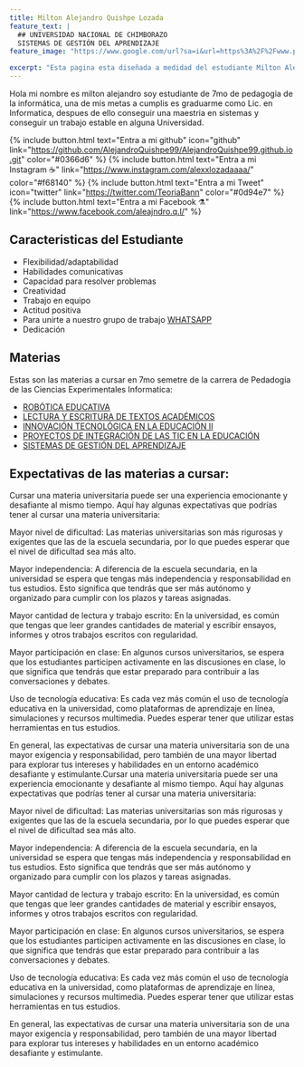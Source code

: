 ```yaml
---
title: Milton Alejandro Quishpe Lozada
feature_text: |
  ## UNIVERSIDAD NACIONAL DE CHIMBORAZO 
  SISTEMAS DE GESTIÓN DEL APRENDIZAJE 
feature_image: "https://www.google.com/url?sa=i&url=https%3A%2F%2Fwww.pinterest.es%2FSamanta_Piloneta%2Ffondo-linkedin%2F&psig=AOvVaw2uFWctm3ybY0XTz1MhhqCl&ust=1682031127963000&source=images&cd=vfe&ved=0CBEQjRxqFwoTCMjeu7GEt_4CFQAAAAAdAAAAABAK"

excerpt: "Esta pagina esta diseñada a medidad del estudiante Milton Alejandro Quishpe Lozada, a medida y especificaciones del PhD Xavier Soria para la carrera de pegagogia de las ciencieas experimentales informatica en el area de SISTEMAS DE GESTIÓN DEL APRENDIZAJE "
---
```


<p>Hola mi nombre es milton alejandro soy estudiante de 7mo de pedagogia de la informática, una de mis metas a cumplis es graduarme como Lic. en Informatica, despues de ello conseguir una maestria en sistemas y conseguir un trabajo estable en alguna Universidad.  </p>

{% include button.html text="Entra a mi github" icon="github" link="https://github.com/AlejandroQuishpe99/AlejandroQuishpe99.github.io.git" color="#0366d6" %} {% include button.html text="Entra a mi Instagram ☕️" link="https://www.instagram.com/alexxlozadaaaa/" color="#f68140" %} {% include button.html text="Entra a mi Tweet" icon="twitter" link="https://twitter.com/TeoriaBann" color="#0d94e7" %} {% include button.html text="Entra a mi Facebook ⚗️" link="https://www.facebook.com/aleajndro.q.l/" %}

## Caracteristicas del Estudiante

- Flexibilidad/adaptabilidad
- Habilidades comunicativas
- Capacidad para resolver problemas
- Creatividad
- Trabajo en equipo
- Actitud positiva
- Para unirte a nuestro grupo de trabajo [WHATSAPP]( https://chat.whatsapp.com/Fca6Zt12aeD3dYmTGbDvey )
- Dedicación


## Materias

Estas son las materias a cursar en 7mo semetre de la carrera de Pedadogia de las Ciencias Experimentales Informatica:

- [ROBÓTICA EDUCATIVA](https://moodle.unach.edu.ec/course/view.php?id=36273)
- [LECTURA Y ESCRITURA DE TEXTOS ACADÉMICOS](https://moodle.unach.edu.ec/course/view.php?id=36271)
- [INNOVACIÓN TECNOLÓGICA EN LA EDUCACIÓN II ](https://moodle.unach.edu.ec/course/view.php?id=36270)
- [PROYECTOS DE INTEGRACIÓN DE LAS TIC EN LA EDUCACIÓN](https://moodle.unach.edu.ec/course/view.php?id=36272)
- [SISTEMAS DE GESTIÓN DEL APRENDIZAJE ](https://moodle.unach.edu.ec/course/view.php?id=36274)


## Expectativas de las materias a cursar:

Cursar una materia universitaria puede ser una experiencia emocionante y desafiante al mismo tiempo. Aquí hay algunas expectativas que podrías tener al cursar una materia universitaria:

Mayor nivel de dificultad: Las materias universitarias son más rigurosas y exigentes que las de la escuela secundaria, por lo que puedes esperar que el nivel de dificultad sea más alto.

Mayor independencia: A diferencia de la escuela secundaria, en la universidad se espera que tengas más independencia y responsabilidad en tus estudios. Esto significa que tendrás que ser más autónomo y organizado para cumplir con los plazos y tareas asignadas.

Mayor cantidad de lectura y trabajo escrito: En la universidad, es común que tengas que leer grandes cantidades de material y escribir ensayos, informes y otros trabajos escritos con regularidad.

Mayor participación en clase: En algunos cursos universitarios, se espera que los estudiantes participen activamente en las discusiones en clase, lo que significa que tendrás que estar preparado para contribuir a las conversaciones y debates.

Uso de tecnología educativa: Es cada vez más común el uso de tecnología educativa en la universidad, como plataformas de aprendizaje en línea, simulaciones y recursos multimedia. Puedes esperar tener que utilizar estas herramientas en tus estudios.

En general, las expectativas de cursar una materia universitaria son de una mayor exigencia y responsabilidad, pero también de una mayor libertad para explorar tus intereses y habilidades en un entorno académico desafiante y estimulante.Cursar una materia universitaria puede ser una experiencia emocionante y desafiante al mismo tiempo. Aquí hay algunas expectativas que podrías tener al cursar una materia universitaria:

Mayor nivel de dificultad: Las materias universitarias son más rigurosas y exigentes que las de la escuela secundaria, por lo que puedes esperar que el nivel de dificultad sea más alto.

Mayor independencia: A diferencia de la escuela secundaria, en la universidad se espera que tengas más independencia y responsabilidad en tus estudios. Esto significa que tendrás que ser más autónomo y organizado para cumplir con los plazos y tareas asignadas.

Mayor cantidad de lectura y trabajo escrito: En la universidad, es común que tengas que leer grandes cantidades de material y escribir ensayos, informes y otros trabajos escritos con regularidad.

Mayor participación en clase: En algunos cursos universitarios, se espera que los estudiantes participen activamente en las discusiones en clase, lo que significa que tendrás que estar preparado para contribuir a las conversaciones y debates.

Uso de tecnología educativa: Es cada vez más común el uso de tecnología educativa en la universidad, como plataformas de aprendizaje en línea, simulaciones y recursos multimedia. Puedes esperar tener que utilizar estas herramientas en tus estudios.

En general, las expectativas de cursar una materia universitaria son de una mayor exigencia y responsabilidad, pero también de una mayor libertad para explorar tus intereses y habilidades en un entorno académico desafiante y estimulante.
